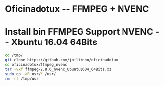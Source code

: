 # Oficinadotux -- FFMPEG + NVENC


# Install bin FFMPEG Support NVENC -- Xbuntu 16.04 64Bits

```bash
cd /tmp/
git clone https://github.com/jniltinho/oficinadotux
cd oficinadotux/ffmpeg_nvenc
tar -vxf ffmpeg-2.8.6_nvenc_Ubuntu1604_64Bits.xz
sudo cp -aR usr/* /usr/
rm -rf /tmp/usr
```
